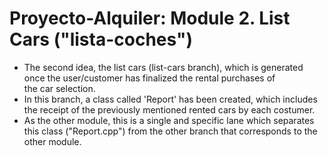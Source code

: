 # Proyecto-Alquiler: Module 2. List Cars ("lista-coches")
- The second idea, the list cars (list-cars branch), which is generated once the user/customer has finalized the rental purchases of the car selection. 
- In this branch, a class called 'Report' has been created, which includes the receipt of the previously mentioned rented cars by each costumer.
- As the other module, this is a single and specific lane which separates this class ("Report.cpp") from the other branch that corresponds to the other module.

